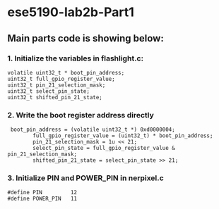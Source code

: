 # ese5190-lab2b-Part1

## Main parts code is showing below:

### 1. Initialize the variables in flashlight.c:
```
volatile uint32_t * boot_pin_address;
uint32_t full_gpio_register_value;
uint32_t pin_21_selection_mask;
uint32_t select_pin_state;
uint32_t shifted_pin_21_state;
```

### 2. Write the boot register address directly
```
 boot_pin_address = (volatile uint32_t *) 0xd0000004;
        full_gpio_register_value = (uint32_t) * boot_pin_address;
        pin_21_selection_mask = 1u << 21;
        select_pin_state = full_gpio_register_value & pin_21_selection_mask;
        shifted_pin_21_state = select_pin_state >> 21;
```

### 3. Initialize PIN and POWER_PIN in nerpixel.c
```
#define PIN         12
#define POWER_PIN   11
```
